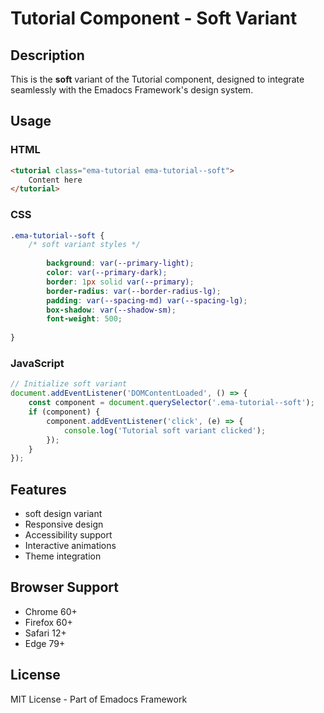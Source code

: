 # Tutorial Component - Soft Variant

## Description
This is the **soft** variant of the Tutorial component, designed to integrate seamlessly with the Emadocs Framework's design system.

## Usage

### HTML
```html
<tutorial class="ema-tutorial ema-tutorial--soft">
    Content here
</tutorial>
```

### CSS
```css
.ema-tutorial--soft {
    /* soft variant styles */
    
        background: var(--primary-light);
        color: var(--primary-dark);
        border: 1px solid var(--primary);
        border-radius: var(--border-radius-lg);
        padding: var(--spacing-md) var(--spacing-lg);
        box-shadow: var(--shadow-sm);
        font-weight: 500;
    
}
```

### JavaScript
```javascript
// Initialize soft variant
document.addEventListener('DOMContentLoaded', () => {
    const component = document.querySelector('.ema-tutorial--soft');
    if (component) {
        component.addEventListener('click', (e) => {
            console.log('Tutorial soft variant clicked');
        });
    }
});
```

## Features
- soft design variant
- Responsive design
- Accessibility support
- Interactive animations
- Theme integration

## Browser Support
- Chrome 60+
- Firefox 60+
- Safari 12+
- Edge 79+

## License
MIT License - Part of Emadocs Framework
